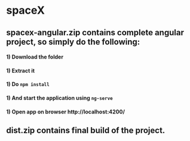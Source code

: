 # spaceX

## spacex-angular.zip contains complete angular project, so simply do the following:
#### 1) Download the folder
#### 1) Extract it
#### 1) Do `npm install`
#### 1) And start the application using `ng-serve`
#### 1) Open app on browser http://localhost:4200/

## dist.zip contains final build of the project.
